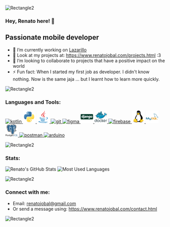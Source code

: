 ![Rectangle2](https://user-images.githubusercontent.com/35740463/114885390-36033080-9dcc-11eb-9003-29e472e3c8ff.jpg)


### Hey, Renato here! 👋

## Passionate mobile developer

- 🔭 I’m currently working on [Lazarillo](https://lazarillo.app) 
- 🌱 Look at my projects at: https://www.renatojobal.com/projects.html :3
- 👯 I’m looking to collaborate to projects that have a positive impact on the world 
- ⚡ Fun fact: When I started my first job as developer. I didn't know nothing. Now is the same jaja ... but I learnt how to learn more quickly.

![Rectangle2](https://user-images.githubusercontent.com/35740463/114885390-36033080-9dcc-11eb-9003-29e472e3c8ff.jpg)
### Languages and Tools:
<p align="left">
  <a href="https://kotlinlang.org" target="_blank">
    <img
      src="https://www.vectorlogo.zone/logos/kotlinlang/kotlinlang-icon.svg"
      alt="kotlin"
      width="40"
      height="40"
    />
  </a>
  <a href="https://www.python.org" target="_blank">
    <img
      src="https://raw.githubusercontent.com/devicons/devicon/master/icons/python/python-original.svg"
      alt="python"
      width="40"
      height="40"
    />
  </a>
  <a href="https://www.java.com" target="_blank">
    <img
      src="https://raw.githubusercontent.com/devicons/devicon/master/icons/java/java-original.svg"
      alt="java"
      width="40"
      height="40"
    />
  </a>
  <a href="https://git-scm.com/" target="_blank">
    <img
      src="https://www.vectorlogo.zone/logos/git-scm/git-scm-icon.svg"
      alt="git"
      width="40"
      height="40"
    />
  </a>
  <a href="https://www.figma.com/" target="_blank">
    <img
      src="https://www.vectorlogo.zone/logos/figma/figma-icon.svg"
      alt="figma"
      width="40"
      height="40"
    />
  </a>

  <a href="https://www.djangoproject.com/" target="_blank">
    <img
      src="https://raw.githubusercontent.com/devicons/devicon/master/icons/django/django-original.svg"
      alt="django"
      width="40"
      height="40"
    />
  </a>
  <a href="https://www.docker.com/" target="_blank">
    <img
      src="https://raw.githubusercontent.com/devicons/devicon/master/icons/docker/docker-original-wordmark.svg"
      alt="docker"
      width="40"
      height="40"
    />
  </a>

  <a href="https://firebase.google.com/" target="_blank">
    <img
      src="https://www.vectorlogo.zone/logos/firebase/firebase-icon.svg"
      alt="firebase"
      width="40"
      height="40"
    />
  </a>

  <a href="https://www.linux.org/" target="_blank">
    <img
      src="https://raw.githubusercontent.com/devicons/devicon/master/icons/linux/linux-original.svg"
      alt="linux"
      width="40"
      height="40"
    />
  </a>
  <a href="https://www.mysql.com/" target="_blank">
    <img
      src="https://raw.githubusercontent.com/devicons/devicon/master/icons/mysql/mysql-original-wordmark.svg"
      alt="mysql"
      width="40"
      height="40"
    />
  </a>
  <a href="https://www.postgresql.org" target="_blank">
    <img
      src="https://raw.githubusercontent.com/devicons/devicon/master/icons/postgresql/postgresql-original-wordmark.svg"
      alt="postgresql"
      width="40"
      height="40"
    />
  </a>
  <a href="https://postman.com" target="_blank">
    <img
      src="https://www.vectorlogo.zone/logos/getpostman/getpostman-icon.svg"
      alt="postman"
      width="40"
      height="40"
    />
  </a>

  <a href="https://www.arduino.cc/" target="_blank">
    <img
      src="https://cdn.worldvectorlogo.com/logos/arduino-1.svg"
      alt="arduino"
      width="40"
      height="40"
    />
  </a>
</p>

![Rectangle2](https://user-images.githubusercontent.com/35740463/114885390-36033080-9dcc-11eb-9003-29e472e3c8ff.jpg)
### Stats:
![Renato's GitHub Stats](https://github-readme-stats.vercel.app/api?username=renatojobal&show_icons=true&locale=en) ![Most Used Languages](https://github-readme-stats.vercel.app/api/top-langs?username=renatojobal&show_icons=true&locale=en&layout=compact)

![Rectangle2](https://user-images.githubusercontent.com/35740463/114885390-36033080-9dcc-11eb-9003-29e472e3c8ff.jpg)



### Connect with me:

- Email: renatojobal@gmail.com
- Or send a message using: https://www.renatojobal.com/contact.html

![Rectangle2](https://user-images.githubusercontent.com/35740463/114885390-36033080-9dcc-11eb-9003-29e472e3c8ff.jpg)
